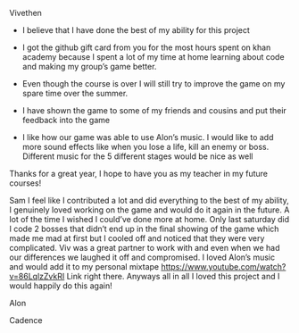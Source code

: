 Vivethen

- I believe that I have done the best of my ability for this project

- I got the github gift card from you for the most hours spent on khan academy because I spent a lot of my time at home learning about
  code and making my group’s game better.

- Even though the course is over I will still try to improve the game on my spare time over the summer.

- I have shown the game to some of my friends and cousins and put their feedback into the game

- I like how our game was able to use Alon’s music. I would like to add more sound effects like when you lose a life, kill an enemy 
  or boss. Different music for the 5 different stages would be nice as well

Thanks for a great year, I hope to have you as my teacher in my future courses!

Sam
I feel like I contributed a lot and did everything to the best of my ability, 
I genuinely loved working on the game and would do it again in the future. 
A lot of the time I wished I could’ve done more at home. 
Only last saturday did I code 2 bosses that didn’t end up in the final showing of the game which made me mad at first but I cooled off 
and noticed that they were very complicated. 
Viv was a great partner to work with and even when we had our differences we laughed it off  and compromised. 
I loved Alon’s music and would add it to my personal mixtape https://www.youtube.com/watch?v=86LqlzZvkRI Link right there. 
Anyways all in all I loved this project and I would happily do this again!  


Alon


Cadence
